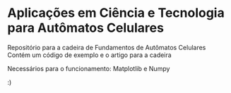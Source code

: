 # Aplicações em Ciência e Tecnologia para Autômatos Celulares
Repositório para a cadeira de Fundamentos de Autômatos Celulares
Contém um código de exemplo e o artigo para a cadeira

Necessários para o funcionamento: Matplotlib e Numpy

:)
